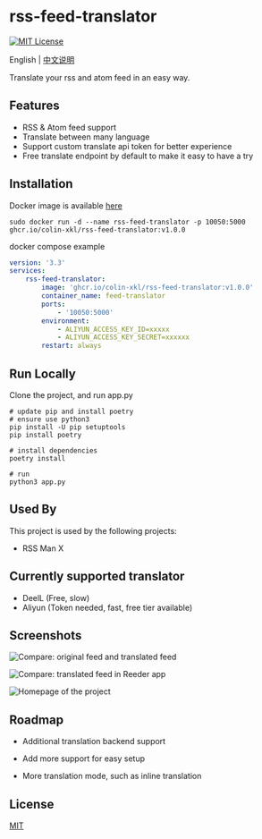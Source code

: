 # rss-feed-translator

[![MIT License](https://img.shields.io/badge/License-MIT-green.svg)](https://choosealicense.com/licenses/mit/)

English | [中文说明](./README.zh-CN.md)

Translate your rss and atom feed in an easy way.

## Features

- RSS & Atom feed support
- Translate between many language
- Support custom translate api token for better experience
- Free translate endpoint by default to make it easy to have a try

## Installation

Docker image is available [here](https://github.com/Colin-XKL/rss-feed-translator/pkgs/container/rss-feed-translator)

```shell
sudo docker run -d --name rss-feed-translator -p 10050:5000 ghcr.io/colin-xkl/rss-feed-translator:v1.0.0
```
docker compose example

```yaml
version: '3.3'
services:
    rss-feed-translator:
        image: 'ghcr.io/colin-xkl/rss-feed-translator:v1.0.0'
        container_name: feed-translator
        ports:
            - '10050:5000'
        environment:
            - ALIYUN_ACCESS_KEY_ID=xxxxx
            - ALIYUN_ACCESS_KEY_SECRET=xxxxxx
        restart: always
```
## Run Locally

Clone the project, and run app.py

```shell
# update pip and install poetry
# ensure use python3
pip install -U pip setuptools
pip install poetry

# install dependencies
poetry install

# run
python3 app.py
```

## Used By

This project is used by the following projects:

- RSS Man X

## Currently supported translator

- DeelL (Free, slow)
- Aliyun (Token needed, fast, free tier available)

## Screenshots

![Compare: original feed and translated feed](https://blog-1301127393.file.myqcloud.com/BlogImgs/202305140149482.png)

![Compare: translated feed in Reeder app](https://blog-1301127393.file.myqcloud.com/BlogImgs/202305140149484.png)

![Homepage of the project](https://blog-1301127393.file.myqcloud.com/BlogImgs/202305140149485.png)

## Roadmap

- Additional translation backend support

- Add more support for easy setup

- More translation mode, such as inline translation

## License

[MIT](https://choosealicense.com/licenses/mit/)

